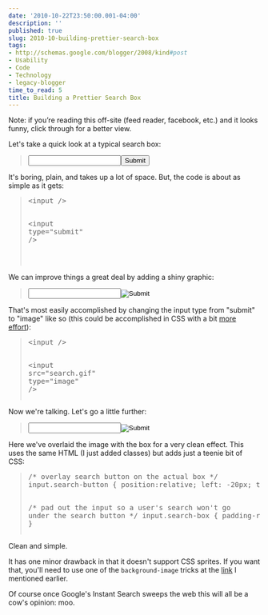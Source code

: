 ```yaml
---
date: '2010-10-22T23:50:00.001-04:00'
description: ''
published: true
slug: 2010-10-building-prettier-search-box
tags:
- http://schemas.google.com/blogger/2008/kind#post
- Usability
- Code
- Technology
- legacy-blogger
time_to_read: 5
title: Building a Prettier Search Box
---
```



Note: if you’re reading this off-site (feed reader, facebook, etc.) and it looks funny, click through for a better view.

Let's take a quick look at a typical search box:
<blockquote> 

<input /><input type="submit" />
</blockquote>

It's boring, plain, and takes up a lot of space. But, the code is about as simple as it gets:
<blockquote>   <pre class="csharpcode"><span class="kwrd">&lt;</span><span class="html">input</span> <span class="kwrd">/&gt;

&lt;</span><span class="html">input</span> <span class="attr">type</span><span class="kwrd">=&quot;submit&quot;</span> <span class="kwrd">/&gt;

</span></pre>
</blockquote>


We can improve things a great deal by adding a shiny graphic:

<blockquote>


<input /><input src="http://lh4.ggpht.com/_IKD9WtY5kxU/TMJXvFRpXzI/AAAAAAAABG4/DU79z1bP4WU/search.gif" type="image" />
</blockquote>


That's most easily accomplished by changing the input type from &quot;submit&quot; to &quot;image&quot; like so (this could be accomplished in CSS with a bit [more effort](http://stackoverflow.com/q/195632/29)): 

<blockquote>
  <pre class="csharpcode"><span class="kwrd">&lt;</span><span class="html">input</span> <span class="kwrd">/&gt;

&lt;</span><span class="html">input</span> <span class="attr">src</span><span class="kwrd">=&quot;search.gif&quot;</span> <span class="attr">type</span><span class="kwrd">=&quot;image&quot;</span> <span class="kwrd">/&gt;</span></pre>
</blockquote>


Now we're talking. Let's go a little further:

<blockquote>


<input class="post-example-input" /><input class="post-example-go" src="http://www.bing.com/siteowner/s/siteowner/Spyglass_16x16.gif" type="image" />
</blockquote>


Here we've overlaid the image with the box for a very clean effect. This uses the same HTML (I just added classes) but adds just a teenie bit of CSS:

<blockquote>
  <pre class="csharpcode"><span class="rem">/* overlay search button on the actual box */</span>
input.search-button { position:relative; left: -20px; top:1px } 

<span class="rem">/* pad out the input so a user's search won't go under the search button */</span>
input.search-box { padding-right:20px; }</pre>
</blockquote>


Clean and simple. 


It has one minor drawback in that it doesn't support CSS sprites. If you want that, you'll need to use one of the <code>background-image</code> tricks at the [link](http://stackoverflow.com/q/195632/29) I mentioned earlier.


Of course once Google's Instant Search sweeps the web this will all be a cow's opinion: moo.